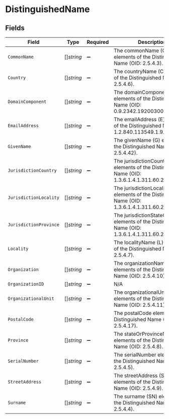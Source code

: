 # DistinguishedName


## Fields

| Field                                                                                               | Type                                                                                                | Required                                                                                            | Description                                                                                         |
| --------------------------------------------------------------------------------------------------- | --------------------------------------------------------------------------------------------------- | --------------------------------------------------------------------------------------------------- | --------------------------------------------------------------------------------------------------- |
| `CommonName`                                                                                        | []*string*                                                                                          | :heavy_minus_sign:                                                                                  | The commonName (CN) elements of the Distinguished Name (OID: 2.5.4.3).                              |
| `Country`                                                                                           | []*string*                                                                                          | :heavy_minus_sign:                                                                                  | The countryName (C) elements of the Distinguished Name (OID: 2.5.4.6).                              |
| `DomainComponent`                                                                                   | []*string*                                                                                          | :heavy_minus_sign:                                                                                  | The domainComponent (DC) elements of the Distinguished Name (OID: 0.9.2342.19200300.100.1.25).      |
| `EmailAddress`                                                                                      | []*string*                                                                                          | :heavy_minus_sign:                                                                                  | The emailAddress (E) elements of the Distinguished Name (OID: 1.2.840.113549.1.9.1).                |
| `GivenName`                                                                                         | []*string*                                                                                          | :heavy_minus_sign:                                                                                  | The givenName (G) elements of the Distinguished Name (OID: 2.5.4.42).                               |
| `JurisdictionCountry`                                                                               | []*string*                                                                                          | :heavy_minus_sign:                                                                                  | The jurisdictionCountry elements of the Distinguished Name (OID: 1.3.6.1.4.1.311.60.2.1.3).         |
| `JurisdictionLocality`                                                                              | []*string*                                                                                          | :heavy_minus_sign:                                                                                  | The jurisdictionLocality elements of the Distinguished Name (OID: 1.3.6.1.4.1.311.60.2.1.1).        |
| `JurisdictionProvince`                                                                              | []*string*                                                                                          | :heavy_minus_sign:                                                                                  | The jurisdictionStateOrProvince elements of the Distinguished Name (OID: 1.3.6.1.4.1.311.60.2.1.2). |
| `Locality`                                                                                          | []*string*                                                                                          | :heavy_minus_sign:                                                                                  | The localityName (L) elements of the Distinguished Name (OID: 2.5.4.7).                             |
| `Organization`                                                                                      | []*string*                                                                                          | :heavy_minus_sign:                                                                                  | The organizationName (O) elements of the Distinguished Name (OID: 2.5.4.10).                        |
| `OrganizationID`                                                                                    | []*string*                                                                                          | :heavy_minus_sign:                                                                                  | N/A                                                                                                 |
| `OrganizationalUnit`                                                                                | []*string*                                                                                          | :heavy_minus_sign:                                                                                  | The organizationalUnit (OU) elements of the Distinguished Name (OID: 2.5.4.11).                     |
| `PostalCode`                                                                                        | []*string*                                                                                          | :heavy_minus_sign:                                                                                  | The postalCode elements of the Distinguished Name (OID: 2.5.4.17).                                  |
| `Province`                                                                                          | []*string*                                                                                          | :heavy_minus_sign:                                                                                  | The stateOrProvinceName (ST) elements of the Distinguished Name (OID: 2.5.4.8).                     |
| `SerialNumber`                                                                                      | []*string*                                                                                          | :heavy_minus_sign:                                                                                  | The serialNumber elements of the Distinguished Name (OID: 2.5.4.5).                                 |
| `StreetAddress`                                                                                     | []*string*                                                                                          | :heavy_minus_sign:                                                                                  | The streetAddress (STREET) elements of the Distinguished Name (OID: 2.5.4.9).                       |
| `Surname`                                                                                           | []*string*                                                                                          | :heavy_minus_sign:                                                                                  | The surname (SN) elements of the Distinguished Name (OID: 2.5.4.4).                                 |